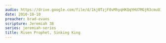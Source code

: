 ```yaml
---
audio: https://drive.google.com/file/d/1kj0TzjF0vMhyqHKQqYHU7MGjR3cmuU1Y/view
date: 2010-10-10
preacher: brad-evans
scripture: Jeremiah 38
series: jeremiah-series
title: Risen Prophet, Sinking King
---
```

